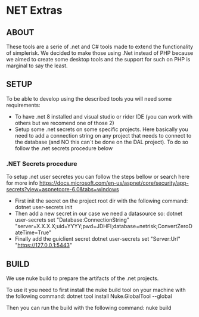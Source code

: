# NET Extras

## ABOUT

These tools are a serie of .net and C# tools made to extend the functionality of simplerisk. We decided to make those using .Net instead of PHP because we aimed to create some desktop tools and the support for such on PHP is marginal to say the least. 


## SETUP

To be able to develop using the described tools you will need some requirements:

- To have .net 8 installed and visual studio or rider IDE (you can work with others but we recomend one of those 2) 
- Setup some .net secrets on some specific projects. Here basically you need to add a connection string on any project that needs to connect to the database (and NO this can´t be done on the DAL project). To do so follow the .net secrets procedure below



### .NET Secrets procedure

To setup .net user secretes you can follow the steps bellow or search here for more info https://docs.microsoft.com/en-us/aspnet/core/security/app-secrets?view=aspnetcore-6.0&tabs=windows

- First init the secret on the project root dir with the following command: dotnet user-secrets init
- Then add a new secret in our case we need a datasource so: dotnet user-secrets set "Database:ConnectionString" "server=X.X.X.X;uid=YYYY;pwd=JDHFI;database=netrisk;ConvertZeroDateTime=True"
- Finally add the guiclient secret dotnet user-secrets set "Server:Url" "https://127.0.0.1:5443"


## BUILD

We use nuke build to prepare the artifacts of the .net projects. 

To use it you need to first install the nuke build tool on your machine with the following command: dotnet tool install Nuke.GlobalTool --global

Then you can run the build with the following command: nuke build

